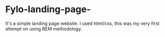 # Fylo-landing-page-
It's a simple landing page website. I used html/css, this was my very first attempt on using BEM methodology. 
